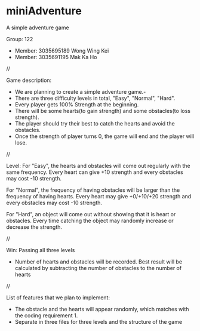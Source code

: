 # miniAdventure
A simple adventure game

Group: 122
- Member: 3035695189 Wong Wing Kei
- Member: 3035691195 Mak Ka Ho

//

Game description:
- We are planning to create a simple adventure game.- 
- There are three difficulty levels in total, "Easy", "Normal", "Hard".
- Every player gets 100% Strength at the beginning.
- There will be some hearts(to gain strength) and some obstacles(to loss strength).
- The player should try their best to catch the hearts and avoid the obstacles.
- Once the strength of player turns 0, the game will end and the player will lose.

//

Level:
For "Easy", the hearts and obstacles will come out regularly with the same frequency. Every heart can give +10 strength and every obstacles may cost -10 strength.

For "Normal", the frequency of having obstacles will be larger than the frequency of having hearts. Every heart may give +0/+10/+20 strength and every obstacles may cost -10 strength.

For "Hard", an object will come out without showing that it is heart or obstacles. Every time catching the object may randomly increase or decrease the strength.

//

Win: Passing all three levels 
- Number of hearts and obstacles will be recorded. Best result will be calculated by subtracting the number of obstacles to the number of hearts

// 

List of features that we plan to implement:
- The obstacle and the hearts will appear randomly, which matches with the coding requirement 1. 
- Separate in three files for three levels and the structure of the game
